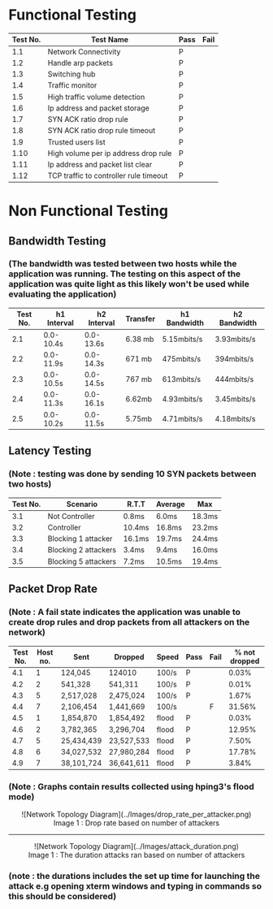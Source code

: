 # Functional Testing

|Test No. | Test Name                             | Pass | Fail |
|---------|---------------------------------------|------|------|
|1.1      |Network Connectivity                   |  P   |      |
|1.2      |Handle arp packets                     |  P   |      |
|1.3      |Switching hub                          |  P   |      |
|1.4      |Traffic monitor                        |  P   |      |
|1.5      |High traffic volume detection          |  P   |      |
|1.6      |Ip address and packet storage          |  P   |      |
|1.7      |SYN ACK ratio drop rule                |  P   |      |
|1.8      |SYN ACK ratio drop rule timeout        |  P   |      |
|1.9      |Trusted users list                     |  P   |      |
|1.10     |High volume per ip address drop rule   |  P   |      |
|1.11     |Ip address and packet list clear       |  P   |      |
|1.12     |TCP traffic to controller rule timeout |  P   |      |

# Non Functional Testing

## Bandwidth Testing

### (The bandwidth was tested between two hosts while the application was running. The testing on this aspect of the application was quite light as this likely won't be used while evaluating the application)

|Test No.|h1 Interval |h2 Interval |Transfer |h1 Bandwidth | h2 Bandwidth |
|--------|------------|------------|---------|-------------|--------------|
|2.1     |0.0-10.4s   |0.0-13.6s   |6.38 mb  |5.15mbits/s  |3.93mbits/s   |
|2.2     |0.0-11.9s   |0.0-14.3s   |671 mb   |475mbits/s   |394mbits/s    |
|2.3     |0.0-10.5s   |0.0-14.5s   |767 mb   |613mbits/s   |444mbits/s    |
|2.4     |0.0-11.3s   |0.0-16.1s   |6.62mb   |4.93mbits/s  |3.45mbits/s   |
|2.5     |0.0-10.2s   |0.0-11.5s   |5.75mb   |4.71mbits/s  |4.18mbits/s   |

## Latency Testing

### (Note : testing was done by sending 10 SYN packets between two hosts)

|Test No.|Scenario             |R.T.T   |Average |Max     |
|--------|---------------------|--------|--------|--------|
|3.1     |Not Controller       |0.8ms   |6.0ms   |18.3ms  |
|3.2     |Controller           |10.4ms  |16.8ms  |23.2ms  | 
|3.3     |Blocking 1 attacker  |16.1ms  |19.7ms  |24.4ms  |
|3.4     |Blocking 2 attackers |3.4ms   |9.4ms   |16.0ms  |
|3.5     |Blocking 5 attackers |7.2ms   |10.5ms  |19.4ms  |

## Packet Drop Rate

### (Note : A fail state indicates the application was unable to create drop rules and drop packets from all attackers on the network)

|Test No.|Host no.| Sent      | Dropped  | Speed | Pass | Fail | % not dropped|
|--------|--------|-----------|----------|-------|------|------|--------------|
|4.1     |1       |124,045    |124010    |100/s  |P     |      |0.03%         |
|4.2     |2       |541,328    |541,311   |100/s  |P     |      |0.01%         |
|4.3     |5       |2,517,028  |2,475,024 |100/s  |P     |      |1.67%         |
|4.4     |7       |2,106,454  |1,441,669 |100/s  |      |F     |31.56%        |
|4.5     |1       |1,854,870  |1,854,492 |flood  |P     |      |0.03%         |
|4.6     |2       |3,782,365  |3,296,704 |flood  |P     |      |12.95%        |
|4.7     |5       |25,434,439 |23,527,533|flood  |P     |      |7.50%         |
|4.8     |6       |34,027,532 |27,980,284|flood  |P     |      |17.78%        |
|4.9     |7       |38,101,724 |36,641,611|flood  |P     |      |3.84%         |

### (Note : Graphs contain results collected using hping3's flood mode)

<div align="center">![Network Topology Diagram](../Images/drop_rate_per_attacker.png)</div>
<div align="center">Image 1 : Drop rate based on number of attackers</div>

***

<div align="center">![Network Topology Diagram](../Images/attack_duration.png)</div>
<div align="center">Image 1 : The duration attacks ran based on number of attackers</div>  

### (note : the durations includes the set up time for launching the attack e.g opening xterm windows and typing in commands so this should be considered)